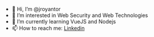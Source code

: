 - 👋 Hi, I’m @jroyantor
- 👀 I’m interested in Web Security and Web Technologies
- 🌱 I’m currently learning VueJS and Nodejs
- 📫 How to reach me: 
[Linkedin](https://www.linkedin.com/in/jrantor/)

<!---
jroyantor/jroyantor is a ✨ special ✨ repository because its `README.md` (this file) appears on your GitHub profile.
You can click the Preview link to take a look at your changes.
--->
